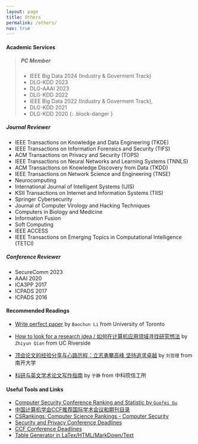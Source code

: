 ```yaml
---
layout: page
title: Others
permalink: /others/
nav: true
---
```


#### Academic Services

> ##### PC Member
> 
> - IEEE Big Data 2024 (Industry & Goverment Track)
> - DLG-KDD 2023
> - DLG-AAAI 2023
> - DLG-KDD 2022
> - IEEE Big Data 2022 (Industry & Goverment Track),
> - DLG-KDD 2021
> - DLG-KDD 2020
{: .block-danger }

##### Journal Reviewer

- IEEE Transactions on Knowledge and Data Engineering (TKDE)
- IEEE Transactions on Information Forensics and Security (TIFS)
- ACM Transactions on Privacy and Security (TOPS)
- IEEE Transactions on Neural Networks and Learning Systems (TNNLS)
- ACM Transactions on Knowledge Discovery from Data (TKDD)
- IEEE Transactions on Network Science and Engineering (TNSE)
- Neurocomputing
- International Journal of Intelligent Systems (IJIS)
- KSII Transactions on Internet and Information Systems (TIIS)
- Springer Cybersecurity
- Journal of Computer Virology and Hacking Techniques
- Computers in Biology and Medicine
- Information Fusion
- Soft Computing
- IEEE ACCESS
- IEEE Transactions on Emerging Topics in Computational Intelligence (TETCI)

##### Conference Reviewer

- SecureComm 2023
- AAAI 2020
- ICA3PP 2017
- ICPADS 2017
- ICPADS 2016

#### Recommended Readings

- [Write perfect paper](https://iqua.ece.toronto.edu/papers/writing-perfect-papers-2021.pdf) by `Baochun Li` from University of Toronto

- [How to look for a research idea / 如何在计算机应用领域寻找研究想法](https://zhuanlan.zhihu.com/p/341685279) by `Zhiyun Qian` from UC Riverside

- [顶会论文的经验分享与心路历程：立志勇攀高峰 坚持追求卓越](https://zhuanlan.zhihu.com/p/512528671) by `刘哲理` from 南开大学

- [科研与英文学术论文写作指南](https://mmlab-iie.github.io/course/) by `于静` from 中科院信工所


#### Useful Tools and Links

- [Computer Security Conference Ranking and Statistic by `Guofei Gu`](https://people.engr.tamu.edu/guofei/sec_conf_stat.htm)
- [中国计算机学会CCF推荐国际学术会议和期刊目录](https://www.ccf.org.cn/Academic_Evaluation/By_category/)
- [CSRankings: Computer Science Rankings - Computer Security](http://csrankings.org/#/fromyear/2011/toyear/2021/index?none&cn)
- [Security and Privacy Conference Deadlines](https://sec-deadlines.github.io/)
- [CCF Conference Deadlines](https://ccfddl.github.io/)
- [Table Generator in LaTex/HTML/MarkDown/Text](https://www.tablesgenerator.com)
